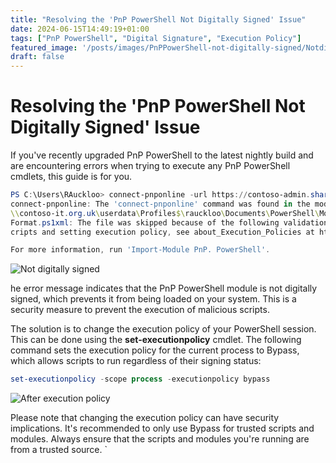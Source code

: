 ```yaml
---
title: "Resolving the 'PnP PowerShell Not Digitally Signed' Issue"
date: 2024-06-15T14:49:19+01:00
tags: ["PnP PowerShell", "Digital Signature", "Execution Policy"]
featured_image: '/posts/images/PnPPowerShell-not-digitally-signed/Notdigitallysigned.png'
draft: false
---
```


# Resolving the 'PnP PowerShell Not Digitally Signed' Issue

If you've recently upgraded PnP PowerShell to the latest nightly build and are encountering errors when trying to execute any PnP PowerShell cmdlets, this guide is for you.

```PowerShell
PS C:\Users\RAuckloo> connect-pnponline -url https://contoso-admin.sharepoint.com -Interactive
connect-pnponline: The 'connect-pnponline' command was found in the module 'PnP. PowerShell', but the module could not be loaded due to the following error: [Errors occurred while loading the format data file:
\\contoso-it.org.uk\userdata\Profiles$\rauckloo\Documents\PowerShell\Modules\PnP.PowerShel1\2.4.78\PnP.PowerShell.Format.ps1xml, , \\contoso-it.org.uk\userdata\Profiles$\rauckloo\Documents\PowerShell\Modules\PnP.PowerShel1\2.4.78\PnP.PowerShell.
Format.ps1xml: The file was skipped because of the following validation exception: File \\contoso-it.org.uk\userdata\Profiles$\rauckloo\Documents\PowerShell\Modules\PnP.PowerShell\2.4.78\PnP. PowerShell.Format.ps1xml cannot be loaded. The file \\contoso-it.org.uk\userdata\Profiles$\rauckloo\Documents\PowerShel1\Modules\PnP. PowerShell\2.4.78\PnP. PowerShell. Format.ps1xml is not digitally signed. You cannot run this script on the current system. For more information about runnings
cripts and setting execution policy, see about_Execution_Policies at https://go.microsoft.com/fwlink/?LinkID=135170 ..

For more information, run 'Import-Module PnP. PowerShell'.
```

![Not digitally signed](../images/PnPPowerShell-not-digitally-signed/Notdigitallysigned.png)

he error message indicates that the PnP PowerShell module is not digitally signed, which prevents it from being loaded on your system. This is a security measure to prevent the execution of malicious scripts.

The solution is to change the execution policy of your PowerShell session. This can be done using the **set-executionpolicy** cmdlet. The following command sets the execution policy for the current process to Bypass, which allows scripts to run regardless of their signing status:

```powerShell
set-executionpolicy -scope process -executionpolicy bypass
```

![After execution policy](../images/PnPPowerShell-not-digitally-signed/AfterExecutionPolicy.png)

Please note that changing the execution policy can have security implications. It's recommended to only use Bypass for trusted scripts and modules. Always ensure that the scripts and modules you're running are from a trusted source. `
